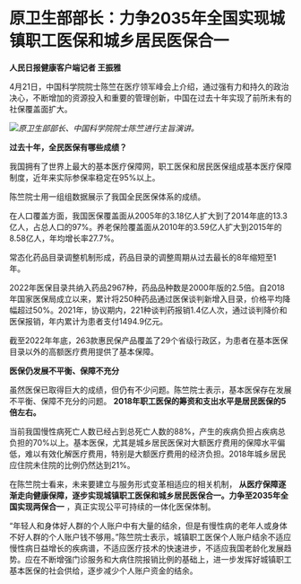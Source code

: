 # 原卫生部部长：力争2035年全国实现城镇职工医保和城乡居民医保合一

**人民日报健康客户端记者 王振雅**

4月21日，中国科学院院士陈竺在医疗领军峰会上介绍，通过强有力和持久的政治决心，不断增加的资源投入和重要的管理创新，中国在过去十年实现了前所未有的社保覆盖面扩大。

![](https://inews.gtimg.com/om_bt/ORanrTpll9Quv7nhx_NYSpKz_y6S38Wb7ATffrWTyRpyEAA/1000)_原卫生部部长、中国科学院院士陈竺进行主旨演讲。_

**过去十年，全民医保有哪些成绩？**

我国拥有了世界上最大的基本医疗保障网，职工医保和居民医保组成基本医疗保障制度，近年来实际参保率稳定在95%以上。

陈竺院士用一组组数据展示了我国全民医保体系的成绩。

在人口覆盖方面，我国医保覆盖面从2005年的3.18亿人扩大到了2014年底的13.3亿人，占总人口的97%。养老保险覆盖面从2010年的3.59亿人扩大到2015年的8.58亿人，年均增长率27.7%。

常态化药品目录调整机制形成，药品目录的调整周期从过去最长的8年缩短至1年。

2022年医保目录共纳入药品2967种，药品品种数是2000年版的2.5倍。自2018年国家医保局成立以来，累计将250种药品通过医保谈判新增入目录，价格平均降幅超过50%。2021年，协议期内，221种谈判药报销1.4亿人次，通过谈判降价和医保报销，年内累计为患者支付1494.9亿元。

截至2022年年底，263款惠民保产品覆盖了29个省级行政区，为患者在基本医保目录以外的高额医疗费用提供了基本保障。

**医保仍发展不平衡、保障不充分**

虽然医保已取得巨大的成绩，但仍有不少问题。陈竺院士表示，基本医保存在发展不平衡、保障不充分的问题。
**2018年职工医保的筹资和支出水平是居民医保的5倍左右。**

当前我国慢性病死亡人数已经占到总死亡人数的88%，产生的疾病负担占疾病总负担的70%以上。基本医保，尤其是城乡居民医保对大额医疗费用的保障水平偏低，难以有效化解医疗费用，特别是大额医疗费用的经济负担。2018年城乡居民应住院未住院的比例仍然达到21%。

在陈竺院士看来，未来要建立与服务形式变革相适应的相关机制，
**从医疗保障逐渐走向健康保障，逐步实现城镇职工医保和城乡居民医保合一。力争至2035年全国实现两保合一** ，真正实现公平可持续的一体化医保体制。

“年轻人和身体好人群的个人账户中有大量的结余，但是有慢性病的老年人或身体不好人群的个人账户钱不够用。”陈竺院士表示，城镇职工医保个人账户结余不适应慢性病日益增长的疾病谱，不适应医疗技术的快速进步，不适应我国老龄化发展趋势。应在不断增强门诊服务和大病住院报销比例的基础上，进一步发挥好城镇职工基本医保的社会供给，逐步减少个人账户资金的结余。

